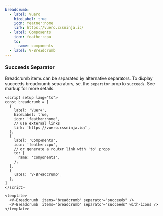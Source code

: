 ```yaml
---
breadcrumb:
  - label: Vuero
    hideLabel: true
    icon: feather:home
    link: https://vuero.cssninja.io/
  - label: Components
    icon: feather:cpu
    to:
      name: components
  - label: V-Breadcrumb
---
```


### Succeeds Separator

Breadcrumb items can be separated by alternative separators.
To display succeeds breadcrumb separators,
set the `separator` prop to `succeeds`. See markup for more details.

<!--code-->

```vue
<script setup lang="ts">
const breadcrumb = [
  {
    label: 'Vuero',
    hideLabel: true,
    icon: 'feather:home',
    // use external links
    link: 'https://vuero.cssninja.io/',
  },
  {
    label: 'Components',
    icon: 'feather:cpu',
    // or generate a router link with 'to' props
    to: {
      name: 'components',
    },
  },
  {
    label: 'V-Breadcrumb',
  },
]
</script>

<template>
  <V-Breadcrumb :items="breadcrumb" separator="succeeds" />
  <V-Breadcrumb :items="breadcrumb" separator="succeeds" with-icons />
</template>
```

<!--/code-->

<!--example-->
<div>
  <V-Breadcrumb :items="frontmatter.breadcrumb" separator="succeeds" />
  <V-Breadcrumb :items="frontmatter.breadcrumb" separator="succeeds" with-icons />
</div>

<!--/example-->

